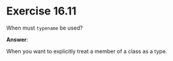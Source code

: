 # Exercise 16.11

When must `typename` be used?

**Answer**:

When you want to explicitly treat a member of a class as a type.
